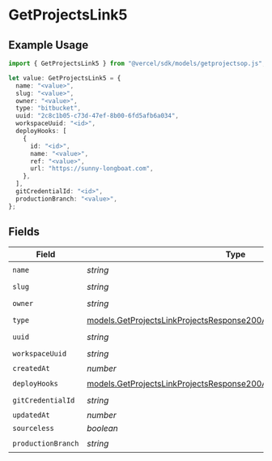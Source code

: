 # GetProjectsLink5

## Example Usage

```typescript
import { GetProjectsLink5 } from "@vercel/sdk/models/getprojectsop.js";

let value: GetProjectsLink5 = {
  name: "<value>",
  slug: "<value>",
  owner: "<value>",
  type: "bitbucket",
  uuid: "2c8c1b05-c73d-47ef-8b00-6fd5afb6a034",
  workspaceUuid: "<id>",
  deployHooks: [
    {
      id: "<id>",
      name: "<value>",
      ref: "<value>",
      url: "https://sunny-longboat.com",
    },
  ],
  gitCredentialId: "<id>",
  productionBranch: "<value>",
};
```

## Fields

| Field                                                                                                                                              | Type                                                                                                                                               | Required                                                                                                                                           | Description                                                                                                                                        |
| -------------------------------------------------------------------------------------------------------------------------------------------------- | -------------------------------------------------------------------------------------------------------------------------------------------------- | -------------------------------------------------------------------------------------------------------------------------------------------------- | -------------------------------------------------------------------------------------------------------------------------------------------------- |
| `name`                                                                                                                                             | *string*                                                                                                                                           | :heavy_check_mark:                                                                                                                                 | N/A                                                                                                                                                |
| `slug`                                                                                                                                             | *string*                                                                                                                                           | :heavy_check_mark:                                                                                                                                 | N/A                                                                                                                                                |
| `owner`                                                                                                                                            | *string*                                                                                                                                           | :heavy_check_mark:                                                                                                                                 | N/A                                                                                                                                                |
| `type`                                                                                                                                             | [models.GetProjectsLinkProjectsResponse200ApplicationJSONType](../models/getprojectslinkprojectsresponse200applicationjsontype.md)                 | :heavy_check_mark:                                                                                                                                 | N/A                                                                                                                                                |
| `uuid`                                                                                                                                             | *string*                                                                                                                                           | :heavy_check_mark:                                                                                                                                 | N/A                                                                                                                                                |
| `workspaceUuid`                                                                                                                                    | *string*                                                                                                                                           | :heavy_check_mark:                                                                                                                                 | N/A                                                                                                                                                |
| `createdAt`                                                                                                                                        | *number*                                                                                                                                           | :heavy_minus_sign:                                                                                                                                 | N/A                                                                                                                                                |
| `deployHooks`                                                                                                                                      | [models.GetProjectsLinkProjectsResponse200ApplicationJSONDeployHooks](../models/getprojectslinkprojectsresponse200applicationjsondeployhooks.md)[] | :heavy_check_mark:                                                                                                                                 | N/A                                                                                                                                                |
| `gitCredentialId`                                                                                                                                  | *string*                                                                                                                                           | :heavy_check_mark:                                                                                                                                 | N/A                                                                                                                                                |
| `updatedAt`                                                                                                                                        | *number*                                                                                                                                           | :heavy_minus_sign:                                                                                                                                 | N/A                                                                                                                                                |
| `sourceless`                                                                                                                                       | *boolean*                                                                                                                                          | :heavy_minus_sign:                                                                                                                                 | N/A                                                                                                                                                |
| `productionBranch`                                                                                                                                 | *string*                                                                                                                                           | :heavy_check_mark:                                                                                                                                 | N/A                                                                                                                                                |